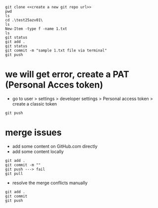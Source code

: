```
git clone <<create a new git repo url>>
pwd
ls
cd .\test25azv01\
ls
New-Item -type f -name 1.txt
ls
git status
git add .
git status
git commit -m "sample 1.txt file via terminal"
git push
```
# we will get error, create a PAT (Personal Acces token)
- go to user > settings > developer settings > Personal access token > create a classic token

```
git push

```
# merge issues
- add some content on GitHub.com directly
- add some content locally
```
git add .
git commit -m ""
git push ---> fail
git pull
```
- resolve the merge conflicts manually

```
git add .
git commit
git push
```